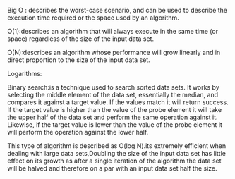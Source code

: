 Big O : describes the worst-case scenario, and can be used to describe the execution time required or the space used by an algorithm.

 

O(1):describes an algorithm that will always execute in the same time (or space) regardless of the size of the input data set.

 

O(N):describes an algorithm whose performance will grow linearly and in direct proportion to the size of the input data set.

 

Logarithms:

Binary search:is a technique used to search sorted data sets. It works by selecting the middle element of the data set, essentially the median, and compares it against a target value. If the values match it will return success. If the target value is higher than the value of the probe element it will take the upper half of the data set and perform the same operation against it. Likewise, if the target value is lower than the value of the probe element it will perform the operation against the lower half.



This type of algorithm is described as O(log N).its extremely efficient when dealing with large data sets,Doubling the size of the input data set has little effect on its growth as after a single iteration of the algorithm the data set will be halved and therefore on a par with an input data set half the size.


